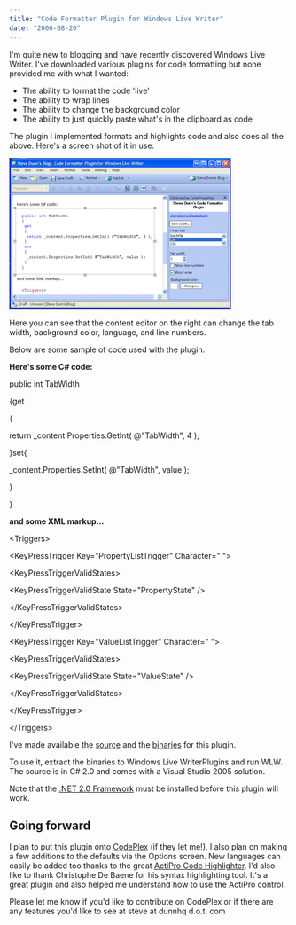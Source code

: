 ```yaml
---
title: "Code Formatter Plugin for Windows Live Writer"
date: "2006-08-20"
---
```


I'm quite new to blogging and have recently discovered Windows Live Writer. I've downloaded various plugins for code formatting but none provided me with what I wanted:

- The ability to format the code 'live'
- The ability to wrap lines
- The ability to change the background color
- The ability to just quickly paste what's in the clipboard as code

The plugin I implemented formats and highlights code and also does all the above. Here's a screen shot of it in use:

[![](images/codeFormatterPlugin.png)](http://1.bp.blogspot.com/_bIhihWOyLpw/RkYMJf97lWI/AAAAAAAAAAk/hCF-Iu8bOhA/s1600-h/codeFormatterPlugin.png)  

  

Here you can see that the content editor on the right can change the tab width, background color, language, and line numbers.

Below are some sample of code used with the plugin.

**Here's some C# code:**

public int TabWidth  
  
{get  
  
{  
  
return \_content.Properties.GetInt( @"TabWidth", 4 );  
  
}set{  
  
\_content.Properties.SetInt( @"TabWidth", value );  
  
}  
  
}  
  
  

  
  

  
  

**and some XML markup...**

  

<Triggers\>  
  
<KeyPressTrigger Key\="PropertyListTrigger" Character\=" "\>  
  
<KeyPressTriggerValidStates\>  
  
<KeyPressTriggerValidState State\="PropertyState" />  
  
</KeyPressTriggerValidStates\>  
  
</KeyPressTrigger\>  
  
<KeyPressTrigger Key\="ValueListTrigger" Character\=" "\>  
  
<KeyPressTriggerValidStates\>  
  
<KeyPressTriggerValidState State\="ValueState" />  
  
</KeyPressTriggerValidStates\>  
  
</KeyPressTrigger\>  
  
</Triggers\>  
  
  

  
  

  
  

I've made available the [source](http://files.dunnhq.com/CodeFormatterPluginSource.zip) and the [binaries](http://files.dunnhq.com/CodeFormatterPluginBinaries.zip) for this plugin.

  
  

To use it, extract the binaries to Windows Live WriterPlugins and run WLW. The source is in C# 2.0 and comes with a Visual Studio 2005 solution.

  
  

Note that the [.NET 2.0 Framework](http://www.microsoft.com/downloads/details.aspx?FamilyID=0856eacb-4362-4b0d-8edd-aab15c5e04f5&displaylang=en) must be installed before this plugin will work.

  
  

## Going forward

  
  

I plan to put this plugin onto [CodePlex](http://codeplex.com/) (if they let me!). I also plan on making a few additions to the defaults via the Options screen. New languages can easily be added too thanks to the great [ActiPro Code Highlighter](http://www.actiprosoftware.com/Products/DotNet/Default.aspx). I'd also like to thank Christophe De Baene for his syntax highlighting tool. It's a great plugin and also helped me understand how to use the ActiPro control.

  
  

Please let me know if you'd like to contribute on CodePlex or if there are any features you'd like to see at steve at dunnhq d.o.t. com
